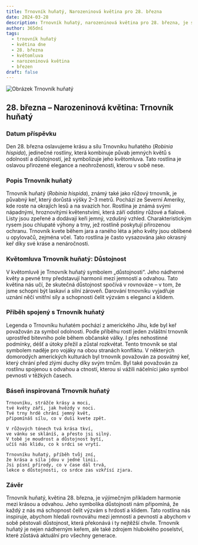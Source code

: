 ```yaml
---
title: Trnovník huňatý, Narozeninová květina pro 28. března
date: 2024-03-28
description: Trnovník huňatý, narozeninová květina pro 28. března, je symbolem Důstojnost. Objevte její jedinečný význam, fascinující příběhy a poezii, která oslavuje její krásu.
author: 365dní
tags:
  - trnovník huňatý
  - květina dne
  - 28. března
  - květomluva
  - narozeninová květina
  - březen
draft: false
---
```


![Obrázek Trnovník huňatý](https://cdn.pixabay.com/photo/2014/10/04/21/03/acacia-pink-474087_1280.jpg#center)


## 28. března – Narozeninová květina: Trnovník huňatý

### Datum příspěvku

Den 28. března oslavujeme krásu a sílu Trnovníku huňatého (_Robinia hispida_), jedinečné rostliny, která kombinuje půvab jemných květů s odolností a důstojností, jež symbolizuje jeho květomluva. Tato rostlina je oslavou přirozené elegance a neohroženosti, kterou v sobě nese.

### Popis Trnovník huňatý

Trnovník huňatý (_Robinia hispida_), známý také jako růžový trnovník, je půvabný keř, který dorůstá výšky 2–3 metrů. Pochází ze Severní Ameriky, kde roste na okrajích lesů a na svazích hor. Rostlina je známá svými nápadnými, hroznovitými květenstvími, která září odstíny růžové a fialové. Listy jsou zpeřené a dodávají keři jemný, vzdušný vzhled. Charakteristickým rysem jsou chlupaté výhony a trny, jež rostlině poskytují přirozenou ochranu. Trnovník kvete během jara a raného léta a jeho květy jsou oblíbené u opylovačů, zejména včel. Tato rostlina je často vysazována jako okrasný keř díky své kráse a nenáročnosti.

### Květomluva Trnovník huňatý: Důstojnost

V květomluvě je Trnovník huňatý symbolem „důstojnosti“. Jeho nádherné květy a pevné trny představují harmonii mezi jemností a odvahou. Tato květina nás učí, že skutečná důstojnost spočívá v rovnováze – v tom, že jsme schopni být laskaví a silní zároveň. Darování trnovníku vyjadřuje uznání něčí vnitřní síly a schopnosti čelit výzvám s elegancí a klidem.

### Příběh spojený s Trnovník huňatý

Legenda o Trnovníku huňatém pochází z amerického Jihu, kde byl keř považován za symbol odolnosti. Podle příběhu rostl jeden zvláštní trnovník uprostřed bitevního pole během občanské války. I přes nehostinné podmínky, déšť a útoky přežil a zůstal rozkvétat. Tento trnovník se stal symbolem naděje pro vojáky na obou stranách konfliktu. V některých domorodých amerických kulturách byl trnovník považován za posvátný keř, který chrání před zlými duchy díky svým trnům. Byl také považován za rostlinu spojenou s odvahou a ctností, kterou si vážili náčelníci jako symbol pevnosti v těžkých časech.

### Báseň inspirovaná Trnovník huňatý

```
Trnovníku, strážče krásy a moci,  
tvé květy září, jak hvězdy v noci.  
Tvé trny hrdě chrání jemný květ,  
připomínáš sílu, co v duši kvete zpět.

V růžových tónech tvá krása tkví,  
ve vánku se skláníš, a přesto jsi silný.  
V tobě je moudrost a důstojnost bytí,  
učíš nás klidu, co k srdci se vrytí.

Trnovníku huňatý, příběh tvůj zní,  
že krása a síla jdou v jedné linii.  
Jsi písní přírody, co v čase dál trvá,  
lekce o důstojnosti, co srdce zas vzkřísí zjara.  
```

### Závěr

Trnovník huňatý, květina 28. března, je výjimečným příkladem harmonie mezi krásou a odvahou. Jeho symbolika důstojnosti nám připomíná, že každý z nás má schopnost čelit výzvám s hrdostí a klidem. Tato rostlina nás inspiruje, abychom hledali rovnováhu mezi jemností a pevností a abychom v sobě pěstovali důstojnost, která překonává i ty nejtěžší chvíle. Trnovník huňatý je nejen nádherným keřem, ale také zdrojem hlubokého poselství, které zůstává aktuální pro všechny generace.